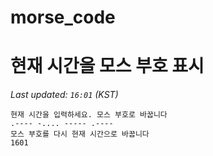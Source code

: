 # morse_code
# 현재 시간을 모스 부호 표시
<!-- MORSE_TIME_START -->
_Last updated: `16:01` (KST)_

```
현재 시간을 입력하세요. 모스 부호로 바꿉니다
.---- -.... ----- .----
모스 부호를 다시 현재 시간으로 바꿉니다
1601
```
<!-- MORSE_TIME_END -->
